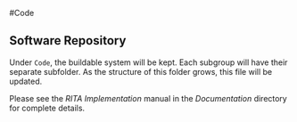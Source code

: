 #Code

## Software Repository

Under `Code`, the buildable system will be kept.  Each subgroup will have their separate subfolder.  As the structure of this folder grows, this file will be updated.

Please see the *RITA Implementation* manual in the *Documentation* directory for complete details.
